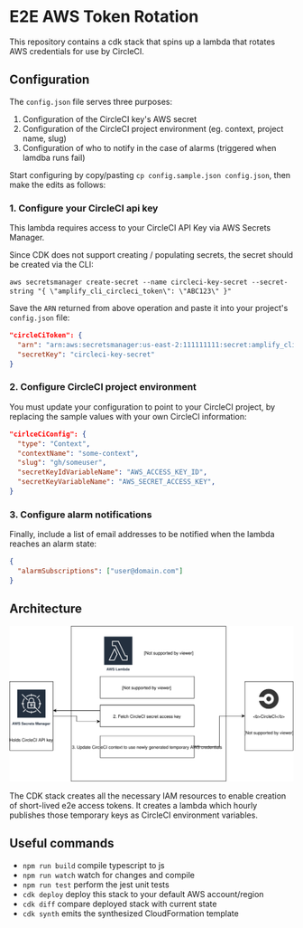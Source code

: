 # E2E AWS Token Rotation

This repository contains a cdk stack that spins up a lambda that rotates AWS credentials for use by CircleCI.

## Configuration

The `config.json` file serves three purposes:

1.  Configuration of the CircleCI key's AWS secret
2.  Configuration of the CircleCI project environment (eg. context, project name, slug)
3.  Configuration of who to notify in the case of alarms (triggered when lamdba runs fail)

Start configuring by copy/pasting `cp config.sample.json config.json`, then make the edits as follows:

### 1. Configure your CircleCI api key

This lambda requires access to your CircleCI API Key via AWS Secrets Manager.

Since CDK does not support creating / populating secrets, the secret should be created via the CLI:

```shell
aws secretsmanager create-secret --name circleci-key-secret --secret-string "{ \"amplify_cli_circleci_token\": \"ABC123\" }"
```

Save the `ARN` returned from above operation and paste it into your project's `config.json` file:

```json
"circleCiToken": {
  "arn": "arn:aws:secretsmanager:us-east-2:111111111:secret:amplify_cli_circleci_token-cawIBB",
  "secretKey": "circleci-key-secret"
}
```

### 2. Configure CircleCI project environment

You must update your configuration to point to your CircleCI project, by replacing the sample values with your own CircleCI information:

```json
"cirlceCiConfig": {
  "type": "Context",
  "contextName": "some-context",
  "slug": "gh/someuser",
  "secretKeyIdVariableName": "AWS_ACCESS_KEY_ID",
  "secretKeyVariableName": "AWS_SECRET_ACCESS_KEY",
}
```

### 3. Configure alarm notifications

Finally, include a list of email addresses to be notified when the lambda reaches an alarm state:

```json
{
  "alarmSubscriptions": ["user@domain.com"]
}
```

## Architecture

![architecture diagram](./docs/e2e-token-rotation.svg)

The CDK stack creates all the necessary IAM resources to enable creation of short-lived e2e access tokens. It creates a lambda which hourly publishes those temporary keys as CircleCI environment variables.

## Useful commands

- `npm run build` compile typescript to js
- `npm run watch` watch for changes and compile
- `npm run test` perform the jest unit tests
- `cdk deploy` deploy this stack to your default AWS account/region
- `cdk diff` compare deployed stack with current state
- `cdk synth` emits the synthesized CloudFormation template
